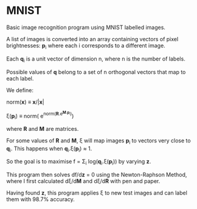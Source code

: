 # MNIST
Basic image recognition program using MNIST labelled images.

A list of images is converted into an array containing vectors of pixel brightnesses: __p__<sub>i</sub> where each i corresponds to a different image.

Each __q__<sub>i</sub> is a unit vector of dimension n, where n is the number of labels.

Possible values of __q__ belong to a set of n orthogonal vectors that map to each label.

We define:

norm(__x__) ≡ __x__/|__x__|

ξ(__p__<sub>i</sub>) ≡ norm( e<sup>norm(__R__.e<sup>__M__.__p__<sub>i</sub></sup>)</sup>)

where __R__ and __M__ are matrices.

For some values of **R** and **M**, ξ will map images __p__<sub>i</sub> to vectors very close to __q__<sub>i</sub>. This happens when **q**<sub>i</sub>.ξ(**p**<sub>i</sub>) ≈ 1.

So the goal is to maximise f = Σ<sub>i</sub> log(__q__<sub>i</sub>.ξ(__p__<sub>i</sub>)) by varying __z__.

This program then solves df/d**z** = 0 using the Newton-Raphson Method, where I first calculated dξ/d**M** and dξ/d**R** with pen and paper.

Having found **z**, this program applies ξ to new test images and can label them with 98.7% accuracy.
